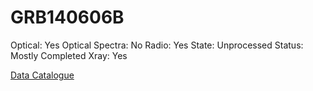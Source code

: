 # GRB140606B

Optical: Yes
Optical Spectra: No
Radio: Yes
State: Unprocessed
Status: Mostly Completed
Xray: Yes

[Data Catalogue](GRB140606B%2000649ce44e4f4d2aaf39abb2b98d609b/Data%20Catalogue%20e2a51e0f575c4886a53ae8eb69553a9f.csv)